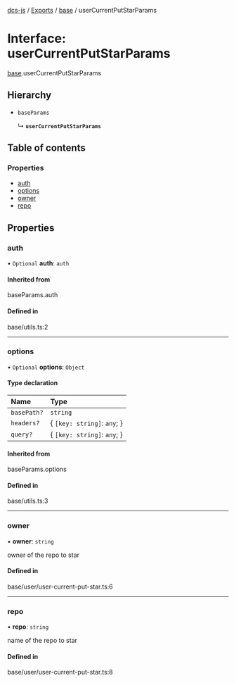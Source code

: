 [dcs-js](../README.md) / [Exports](../modules.md) / [base](../modules/base.md) / userCurrentPutStarParams

# Interface: userCurrentPutStarParams

[base](../modules/base.md).userCurrentPutStarParams

## Hierarchy

- `baseParams`

  ↳ **`userCurrentPutStarParams`**

## Table of contents

### Properties

- [auth](base.userCurrentPutStarParams.md#auth)
- [options](base.userCurrentPutStarParams.md#options)
- [owner](base.userCurrentPutStarParams.md#owner)
- [repo](base.userCurrentPutStarParams.md#repo)

## Properties

### <a id="auth" name="auth"></a> auth

• `Optional` **auth**: `auth`

#### Inherited from

baseParams.auth

#### Defined in

base/utils.ts:2

___

### <a id="options" name="options"></a> options

• `Optional` **options**: `Object`

#### Type declaration

| Name | Type |
| :------ | :------ |
| `basePath?` | `string` |
| `headers?` | { `[key: string]`: `any`;  } |
| `query?` | { `[key: string]`: `any`;  } |

#### Inherited from

baseParams.options

#### Defined in

base/utils.ts:3

___

### <a id="owner" name="owner"></a> owner

• **owner**: `string`

owner of the repo to star

#### Defined in

base/user/user-current-put-star.ts:6

___

### <a id="repo" name="repo"></a> repo

• **repo**: `string`

name of the repo to star

#### Defined in

base/user/user-current-put-star.ts:8
